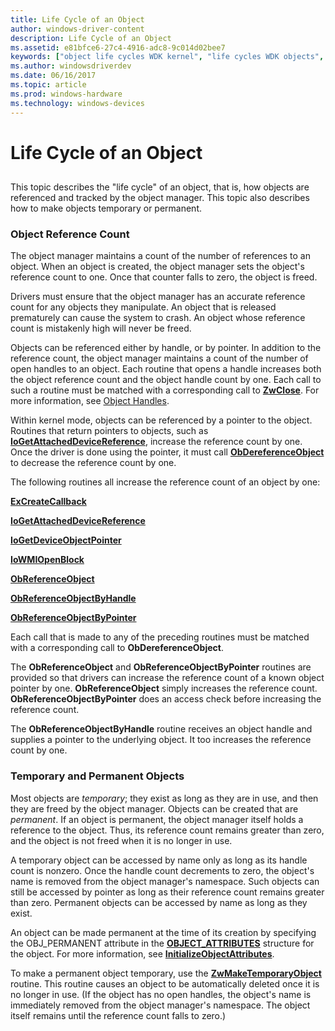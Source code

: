 ```yaml
---
title: Life Cycle of an Object
author: windows-driver-content
description: Life Cycle of an Object
ms.assetid: e81bfce6-27c4-4916-adc8-9c014d02bee7
keywords: ["object life cycles WDK kernel", "life cycles WDK objects", "referencing objects", "object reference counts WDK kernel", "temporary objects WDK kernel", "permanent objects WDK kernel", "reference counts WDK objects", "freed objects WDK kernel", "object temporary status WDK kernel", "object permanent status WDK kernel", "automatic object deletions WDK kernel", "object tracking WDK kernel", "open object handles WDK kernel", "counting references WDK objects"]
ms.author: windowsdriverdev
ms.date: 06/16/2017
ms.topic: article
ms.prod: windows-hardware
ms.technology: windows-devices
---
```


# Life Cycle of an Object


## <a href="" id="ddk-life-cycle-of-an-object-kg"></a>


This topic describes the "life cycle" of an object, that is, how objects are referenced and tracked by the object manager. This topic also describes how to make objects temporary or permanent.

### Object Reference Count

The object manager maintains a count of the number of references to an object. When an object is created, the object manager sets the object's reference count to one. Once that counter falls to zero, the object is freed.

Drivers must ensure that the object manager has an accurate reference count for any objects they manipulate. An object that is released prematurely can cause the system to crash. An object whose reference count is mistakenly high will never be freed.

Objects can be referenced either by handle, or by pointer. In addition to the reference count, the object manager maintains a count of the number of open handles to an object. Each routine that opens a handle increases both the object reference count and the object handle count by one. Each call to such a routine must be matched with a corresponding call to [**ZwClose**](https://msdn.microsoft.com/library/windows/hardware/ff566417). For more information, see [Object Handles](object-handles.md).

Within kernel mode, objects can be referenced by a pointer to the object. Routines that return pointers to objects, such as [**IoGetAttachedDeviceReference**](https://msdn.microsoft.com/library/windows/hardware/ff549145), increase the reference count by one. Once the driver is done using the pointer, it must call [**ObDereferenceObject**](https://msdn.microsoft.com/library/windows/hardware/ff557724) to decrease the reference count by one.

The following routines all increase the reference count of an object by one:

[**ExCreateCallback**](https://msdn.microsoft.com/library/windows/hardware/ff544560)

[**IoGetAttachedDeviceReference**](https://msdn.microsoft.com/library/windows/hardware/ff549145)

[**IoGetDeviceObjectPointer**](https://msdn.microsoft.com/library/windows/hardware/ff549198)

[**IoWMIOpenBlock**](https://msdn.microsoft.com/library/windows/hardware/ff550453)

[**ObReferenceObject**](https://msdn.microsoft.com/library/windows/hardware/ff558678)

[**ObReferenceObjectByHandle**](https://msdn.microsoft.com/library/windows/hardware/ff558679)

[**ObReferenceObjectByPointer**](https://msdn.microsoft.com/library/windows/hardware/ff558686)

Each call that is made to any of the preceding routines must be matched with a corresponding call to **ObDereferenceObject**.

The **ObReferenceObject** and **ObReferenceObjectByPointer** routines are provided so that drivers can increase the reference count of a known object pointer by one. **ObReferenceObject** simply increases the reference count. **ObReferenceObjectByPointer** does an access check before increasing the reference count.

The **ObReferenceObjectByHandle** routine receives an object handle and supplies a pointer to the underlying object. It too increases the reference count by one.

### Temporary and Permanent Objects

Most objects are *temporary*; they exist as long as they are in use, and then they are freed by the object manager. Objects can be created that are *permanent*. If an object is permanent, the object manager itself holds a reference to the object. Thus, its reference count remains greater than zero, and the object is not freed when it is no longer in use.

A temporary object can be accessed by name only as long as its handle count is nonzero. Once the handle count decrements to zero, the object's name is removed from the object manager's namespace. Such objects can still be accessed by pointer as long as their reference count remains greater than zero. Permanent objects can be accessed by name as long as they exist.

An object can be made permanent at the time of its creation by specifying the OBJ\_PERMANENT attribute in the [**OBJECT\_ATTRIBUTES**](https://msdn.microsoft.com/library/windows/hardware/ff557749) structure for the object. For more information, see [**InitializeObjectAttributes**](https://msdn.microsoft.com/library/windows/hardware/ff547804).

To make a permanent object temporary, use the [**ZwMakeTemporaryObject**](https://msdn.microsoft.com/library/windows/hardware/ff566477) routine. This routine causes an object to be automatically deleted once it is no longer in use. (If the object has no open handles, the object's name is immediately removed from the object manager's namespace. The object itself remains until the reference count falls to zero.)

 

 




